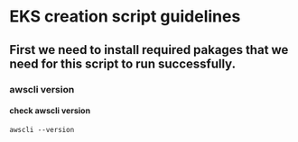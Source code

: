 # EKS creation script guidelines
## First we need to install required pakages that we need for this script to run successfully.
### awscli version
#### check awscli version
```awscli --version```

